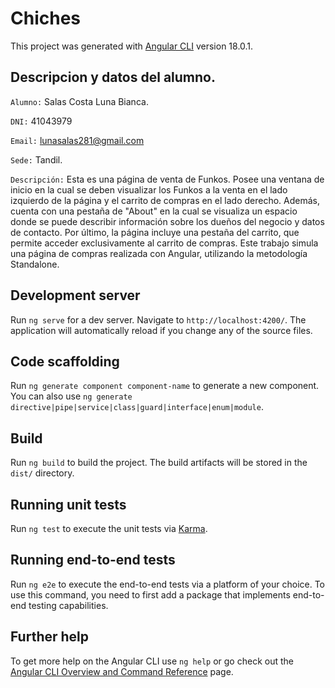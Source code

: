 # Chiches

This project was generated with [Angular CLI](https://github.com/angular/angular-cli) version 18.0.1.

## Descripcion y datos del alumno.

`Alumno:` Salas Costa Luna Bianca.

`DNI:` 41043979

`Email:` lunasalas281@gmail.com

`Sede:` Tandil.

`Descripción:` Esta es una página de venta de Funkos. Posee una ventana de inicio en la cual se deben visualizar los Funkos a la venta en el lado izquierdo de la página y el carrito de compras en el lado derecho. Además, cuenta con una pestaña de "About" en la cual se visualiza un espacio donde se puede describir información sobre los dueños del negocio y datos de contacto. Por último, la página incluye una pestaña del carrito, que permite acceder exclusivamente al carrito de compras.
Este trabajo simula una página de compras realizada con Angular, utilizando la metodología Standalone.

## Development server

Run `ng serve` for a dev server. Navigate to `http://localhost:4200/`. The application will automatically reload if you change any of the source files.

## Code scaffolding

Run `ng generate component component-name` to generate a new component. You can also use `ng generate directive|pipe|service|class|guard|interface|enum|module`.

## Build

Run `ng build` to build the project. The build artifacts will be stored in the `dist/` directory.

## Running unit tests

Run `ng test` to execute the unit tests via [Karma](https://karma-runner.github.io).

## Running end-to-end tests

Run `ng e2e` to execute the end-to-end tests via a platform of your choice. To use this command, you need to first add a package that implements end-to-end testing capabilities.

## Further help

To get more help on the Angular CLI use `ng help` or go check out the [Angular CLI Overview and Command Reference](https://angular.dev/tools/cli) page.


